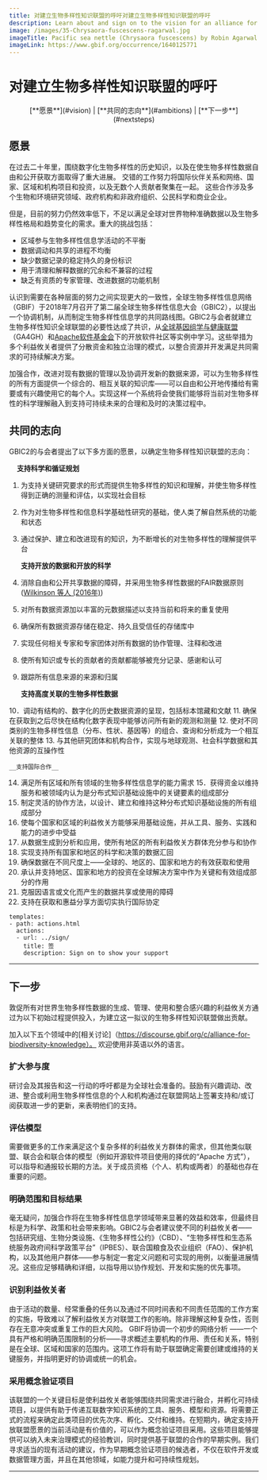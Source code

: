 ```yaml
---
title: 对建立生物多样性知识联盟的呼吁对建立生物多样性知识联盟的呼吁
description: Learn about and sign on to the vision for an alliance for biodiversity knowledge
image: /images/35-Chrysaora-fuscescens-ragarwal.jpg
imageTitle: Pacific sea nettle (Chrysaora fuscescens) by Robin Agarwal via iNaturalist. Photo licensed under CC BY-NC 4.0.
imageLink: https://www.gbif.org/occurrence/1640125771
---
```


# 对建立生物多样性知识联盟的呼吁

<p style="text-align: center;"> [**愿景**](#vision) | [**共同的志向**](#ambitions) | [**下一步**](#nextsteps) </p>

<a name="vision"></a>

## 愿景

在过去二十年里，围绕数字化生物多样性的历史知识，以及在使生物多样性数据自由和公开获取方面取得了重大进展。 交错的工作努力将国际伙伴关系和网络、国家、区域和机构项目和投资，以及无数个人贡献者聚集在一起。 这些合作涉及多个生物和环境研究领域、政府机构和非政府组织、公民科学和商业企业。

但是，目前的努力仍然效率低下，不足以满足全球对世界物种准确数据以及生物多样性格局和趋势变化的需求。重大的挑战包括：

+ 区域参与生物多样性信息学活动的不平衡
+ 数据调动和共享的进程不均衡
+ 缺少数据记录的稳定持久的身份标识
+ 用于清理和解释数据的冗余和不兼容的过程
+ 缺乏有资质的专家管理、改进数据的功能机制

认识到需要在各种层面的努力之间实现更大的一致性，全球生物多样性信息网络（GBIF）于2018年7月召开了第二届全球生物多样性信息大会（GBIC2），以提出一个协调机制，从而制定生物多样性信息学的共同路线图。GBIC2与会者就建立生物多样性知识全球联盟的必要性达成了共识，从[全球基因组学与健康联盟](https://www.ga4gh.org)（GA4GH）和[Apache软件基金会](https://www.apache.org)下的开放软件社区等实例中学习。这些举措为多个利益攸关者提供了分散资金和独立治理的模式，以整合资源并开发满足共同需求的可持续解决方案。

加强合作，改进对现有数据的管理以及协调开发新的数据来源，可以为生物多样性的所有方面提供一个综合的、相互关联的知识库——可以自由和公开地传播给有需要或有兴趣使用它的每个人。实现这样一个系统将会使我们能够将当前对生物多样性的科学理解融入到支持可持续未来的合理和及时的决策过程中。

<a name="ambitions"></a>

## 共同的志向

GBIC2的与会者提出了以下多方面的愿景，以确定生物多样性知识联盟的志向：

&nbsp;&nbsp;&nbsp;&nbsp;__支持科学和循证规划__

1. 为支持关键研究要求的形式而提供生物多样性的知识和理解，并使生物多样性得到正确的测量和评估，以实现社会目标
2. 作为对生物多样性和信息科学基础性研究的基础，使人类了解自然系统的功能和状态
3. 通过保护、建立和改进现有的知识，为不断增长的对生物多样性的理解提供平台

    __支持开放的数据和开放的科学__

4. 消除自由和公开共享数据的障碍，并采用生物多样性数据的FAIR数据原则 ([Wilkinson 等人 (2016年)](https://doi.org/10.1038/sdata.2016.18))
5. 对所有数据资源加以丰富的元数据描述以支持当前和将来的重复使用
6. 确保所有数据资源存储在稳定、持久且受信任的存储库中
7. 实现任何相关专家和专家团体对所有数据的协作管理、注释和改进
8. 使所有知识或专长的贡献者的贡献都能够被充分记录、感谢和认可
9. 跟踪所有信息来源的来源和归属

    __支持高度关联的生物多样性数据__

10．调动有结构的、数字化的历史数据资源的呈现，包括标本馆藏和文献
11. 确保在获取到之后尽快在结构化数字表现中能够访问所有新的观测和测量
12. 使对不同类别的生物多样性信息（分布、性状、基因等）的组合、查询和分析成为一个相互关联的整体
13. 与其他研究团体和机构合作，实现与地球观测、社会科学数据和其他资源的互操作性

    __支持国际合作__

14. 满足所有区域和所有领域的生物多样性信息学的能力需求
15．获得资金以维持服务和被领域内认为是分布式知识基础设施中的关键要素的组成部分
16. 制定灵活的协作方法，以设计、建立和维持这种分布式知识基础设施的所有组成部分
17. 使每个国家和区域的利益攸关方能够采用基础设施，并从工具、服务、实践和能力的进步中受益
18. 从数据生成到分析和应用，使所有地区的所有利益攸关方群体充分参与和协作
19. 实现支持所有国家和地区的科学和决策的数据汇回
20. 确保数据在不同尺度上——全球的、地区的、国家和地方的有效获取和使用
21. 承认并支持地区、国家和地方的投资在全球解决方案中作为关键和有效组成部分的作用
22. 克服因语言或文化而产生的数据共享或使用的障碍
23. 支持在获取和惠益分享方面切实执行国际协定


```styledYaml
templates:
- path: actions.html
  actions:
  - url: ../sign/
    title: 签
    description: Sign on to show your support
```

---

<a name="nextsteps"></a>
## 下一步

敦促所有对世界生物多样性数据的生成、管理、使用和整合感兴趣的利益攸关方通过为以下初始过程提供投入，为建立这一拟议的生物多样性知识联盟做出贡献。

加入以下五个领域中的[相关讨论]（https://discourse.gbif.org/c/alliance-for-biodiversity-knowledge）。 欢迎使用非英语以外的语言。


### 扩大参与度
研讨会及其报告和这一行动的呼吁都是为全球社会准备的。鼓励有兴趣调动、改进、整合或利用生物多样性信息的个人和机构通过在联盟网站上签署支持和/或订阅获取进一步的更新，来表明他们的支持。

### 评估模型
需要做更多的工作来满足这个复杂多样的利益攸关方群体的需求，但其他类似联盟、联合会和联合体的模型（例如开源软件项目使用的择优的“Apache 方式”），可以指导和通报较长期的方法。关于成员资格（个人、机构或两者）的基础也存在重要的问题。

### 明确范围和目标结果
毫无疑问，加强合作将在生物多样性信息学领域带来显著的效益和效率，但最终目标是为科学、政策和社会带来影响。GBIC2与会者建议使不同的利益攸关者——包括研究组、生物分类设施、《生物多样性公约》（CBD）、“生物多样性和生态系统服务政府间科学政策平台”（IPBES）、联合国粮食及农业组织（FAO）、保护机构，以及其他用户群体——参与制定一套定义问题和可实现的用例，以衡量进展情况。这些应足够精确和详细，以指导用以协作规划、开发和实施的优先事项。

### 识别利益攸关者
由于活动的数量、经常重叠的任务以及通过不同时间表和不同责任范围的工作方案的实施，导致难以了解利益攸关方对联盟工作的影响。除非理解这种复杂性，否则存在无意冲突或重复工作的巨大风险。 GBIF将协调一个初步的网络分析 ——一个具有严格和明确范围限制的分析——寻求概述主要机构的作用、责任和关系，特别是在全球、区域和国家的范围内。这项工作将有助于联盟确定需要创建或维持的关键服务，并指明更好的协调或统一的机会。

### 采用概念验证项目
该联盟的一个关键目标是使利益攸关者能够围绕共同需求进行融合，并孵化可持续项目，以提供有助于传递互联数字知识系统的工具、服务、模型和资源。将需要正式的流程来确定此类项目的优先次序、孵化、交付和维持。在短期内，确定支持开放联盟愿景的当前活动是有价值的，可以作为概念验证项目采用。这些项目能够提供可以纳入未来治理模式的经验教训，同时提供基于联盟的合作的早期实例。我们寻求适当的现有活动的建议，作为早期概念验证项目的候选者，不仅在软件开发或数据管理方面，并且在其他领域，如能力提升和可持续性规划。

---

